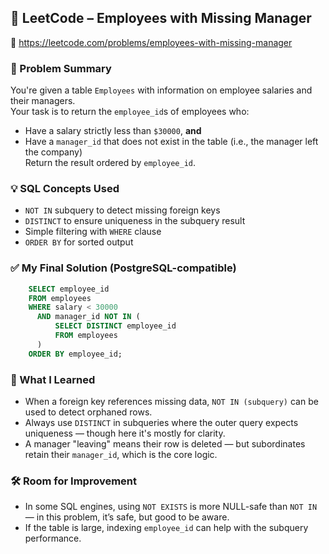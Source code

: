 ## 🧠 LeetCode – Employees with Missing Manager  
🔗 https://leetcode.com/problems/employees-with-missing-manager

### 📌 Problem Summary  
You're given a table `Employees` with information on employee salaries and their managers.  
Your task is to return the `employee_id`s of employees who:  
- Have a salary strictly less than `$30000`, **and**  
- Have a `manager_id` that does not exist in the table (i.e., the manager left the company)  
Return the result ordered by `employee_id`.

### 💡 SQL Concepts Used  
- `NOT IN` subquery to detect missing foreign keys  
- `DISTINCT` to ensure uniqueness in the subquery result  
- Simple filtering with `WHERE` clause  
- `ORDER BY` for sorted output  

### ✅ My Final Solution (PostgreSQL-compatible)
```sql
    SELECT employee_id
    FROM employees
    WHERE salary < 30000 
      AND manager_id NOT IN (
          SELECT DISTINCT employee_id 
          FROM employees
      )
    ORDER BY employee_id;
```
### 💬 What I Learned  
- When a foreign key references missing data, `NOT IN (subquery)` can be used to detect orphaned rows.  
- Always use `DISTINCT` in subqueries where the outer query expects uniqueness — though here it's mostly for clarity.  
- A manager "leaving" means their row is deleted — but subordinates retain their `manager_id`, which is the core logic.

### 🛠️ Room for Improvement  
- In some SQL engines, using `NOT EXISTS` is more NULL-safe than `NOT IN` — in this problem, it’s safe, but good to be aware.  
- If the table is large, indexing `employee_id` can help with the subquery performance.

